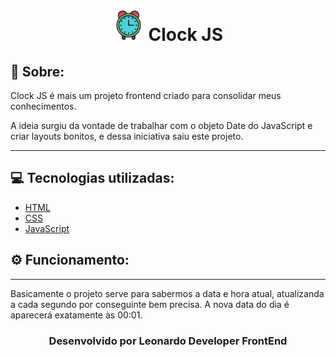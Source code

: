 <h1 align="center" > <img width="50" src="./icon/icon.png" alt=""> Clock JS </h1>

## 🚩 Sobre:

Clock JS é mais um projeto frontend criado para consolidar meus conhecimentos.

A ideia surgiu da vontade de trabalhar com o objeto Date do JavaScript e criar layouts bonitos, e dessa iniciativa saiu este projeto.

---

## 💻 Tecnologias utilizadas:

- [HTML](https://developer.mozilla.org/pt-BR/docs/Web/HTML)
- [CSS](https://developer.mozilla.org/pt-BR/docs/Web/CSS)
- [JavaScript](https://developer.mozilla.org/pt-BR/docs/Web/JavaScript)

## ⚙ Funcionamento:

---

Basicamente o projeto serve para sabermos a data e hora atual, atualizanda a cada segundo por conseguinte bem precisa.
A nova data  do dia é aparecerá exatamente às 00:01. 

<h3 align="center"> Desenvolvido por Leonardo Developer FrontEnd </h3>